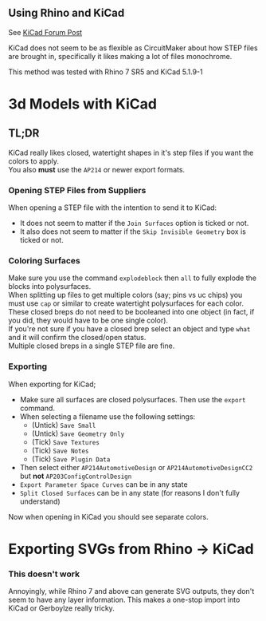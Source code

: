 ## Using Rhino and KiCad

See [KiCad Forum Post](https://forum.kicad.info/t/kicad-latest-nightly-doesnt-recognize-colors-of-step-file/4703) 

KiCad does not seem to be as flexible as CircuitMaker about how STEP files are brought in, specifically it likes making a lot of files monochrome. 

This method was tested with Rhino 7 SR5 and KiCad 5.1.9-1

# 3d Models with KiCad

## TL;DR
KiCad really likes closed, watertight shapes in it's step files if you want the colors to apply.  
You also **must** use the `AP214` or newer export formats.

### Opening STEP Files from Suppliers
When opening a STEP file with the intention to send it to KiCad:
- It does not seem to matter if the `Join Surfaces` option is ticked or not.  
- It also does not seem to matter if the `Skip Invisible Geometry` box is ticked or not.  

### Coloring Surfaces
Make sure you use the command `explodeblock` then `all` to fully explode the blocks into polysurfaces.  
When splitting up files to get multiple colors (say; pins vs uc chips) you must use `cap` or similar to create watertight polysurfaces for each color. These closed breps do not need to be booleaned into one object (in fact, if you did, they would have to be one single color).  
If you're not sure if you have a closed brep select an object and type `what` and it will confirm the closed/open status.  
Multiple closed breps in a single STEP file are fine.  

### Exporting
When exporting for KiCad;
- Make sure all surfaces are closed polysurfaces. Then use the `export` command.  
- When selecting a filename use the following settings:
  - (Untick) `Save Small`
  - (Untick) `Save Geometry Only`
  - (Tick) `Save Textures`
  - (Tick) `Save Notes`
  - (Tick) `Save Plugin Data`
- Then select either `AP214AutomotiveDesign` or `AP214AutomotiveDesignCC2` but **not** `AP203ConfigControlDesign`
- `Export Parameter Space Curves` can be in any state
- `Split Closed Surfaces` can be in any state (for reasons I don't fully understand)

Now when opening in KiCad you should see separate colors.

# Exporting SVGs from Rhino -> KiCad

### This doesn't work
Annoyingly, while Rhino 7 and above can generate SVG outputs, they don't seem to have any layer information. This makes a one-stop import into KiCad or Gerboylze really tricky.

